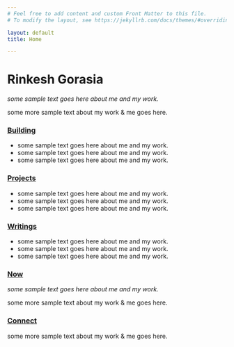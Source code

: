 ```yaml
---
# Feel free to add content and custom Front Matter to this file.
# To modify the layout, see https://jekyllrb.com/docs/themes/#overriding-theme-defaults

layout: default
title: Home

---
```

# Rinkesh Gorasia

*some sample text goes here about me and my work.*

some more sample text about my work & me goes here.


### <u> Building </u>

* some sample text goes here about me and my work.  
* some sample text goes here about me and my work.  
* some sample text goes here about me and my work.  

### <u> Projects </u>

* some sample text goes here about me and my work.  
* some sample text goes here about me and my work.  
* some sample text goes here about me and my work.  

### <u> Writings </u>

* some sample text goes here about me and my work.  
* some sample text goes here about me and my work.  
* some sample text goes here about me and my work.  



### <u> Now </u>

*some sample text goes here about me and my work.*

some more sample text about my work & me goes here.



### <u> Connect </u>

some more sample text about my work & me goes here.
